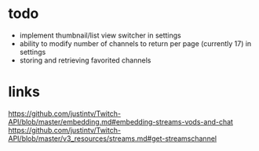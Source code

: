 todo
====

- implement thumbnail/list view switcher in settings  
- ability to modify number of channels to return per page (currently 17) in settings  
- storing and retrieving favorited channels


links
=====
https://github.com/justintv/Twitch-API/blob/master/embedding.md#embedding-streams-vods-and-chat  
https://github.com/justintv/Twitch-API/blob/master/v3_resources/streams.md#get-streamschannel